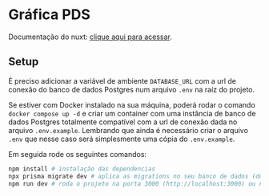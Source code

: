 # Gráfica PDS

Documentação do nuxt: [clique aqui para acessar](https://nuxt.com/docs/getting-started/introduction).

## Setup

É preciso adicionar a variável de ambiente `DATABASE_URL` com a url de conexão do banco de dados Postgres num arquivo `.env` na raíz do projeto.

Se estiver com Docker instalado na sua máquina, poderá rodar o comando `docker compose up -d` e criar um container com uma instância de banco de dados Postgres totalmente compatível com a url de conexão dada no arquivo `.env.example`. Lembrando que ainda é necessário criar o arquivo `.env` que nesse caso será simplesmente uma cópia do `.env.example`.

Em seguida rode os seguintes comandos:

```bash
npm install # instalação das dependencias
npx prisma migrate dev # aplica as migrations no seu banco de dados (ddl)
npm run dev # roda o projeto na porta 3000 (http://localhost:3000) ou na próxima porta livre
```

